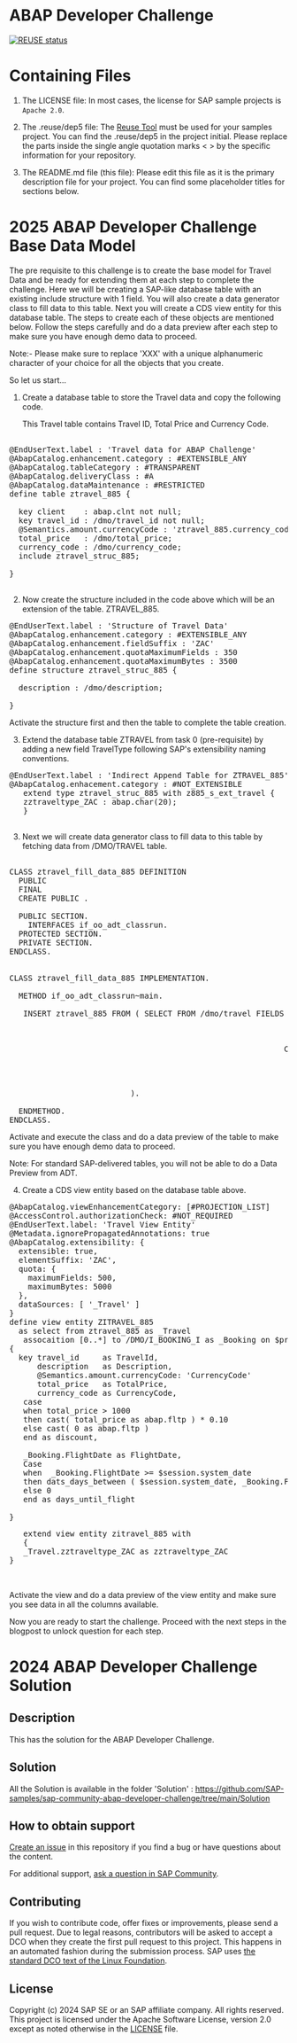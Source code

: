 # ABAP Developer Challenge
[![REUSE status](https://api.reuse.software/badge/github.com/Navjot-Singh718/sap-community-abap-developer-challenge)](https://api.reuse.software/info/github.com/Navjot-Singh718/sap-community-abap-developer-challenge)

# Containing Files

1. The LICENSE file:
In most cases, the license for SAP sample projects is `Apache 2.0`.

2. The .reuse/dep5 file: 
The [Reuse Tool](https://reuse.software/) must be used for your samples project. You can find the .reuse/dep5 in the project initial. Please replace the parts inside the single angle quotation marks < > by the specific information for your repository.

3. The README.md file (this file):
Please edit this file as it is the primary description file for your project. You can find some placeholder titles for sections below.

# 2025 ABAP Developer Challenge Base Data Model

The pre requisite to this challenge is to create the base model for Travel Data and be ready for extending them at each step to complete the challenge. Here we will be creating a SAP-like database table with an existing include structure with 1 field. You will also create a data generator class to fill data to this table. Next you will create a CDS view entity for this database table. The steps to create each of these objects are mentioned below. Follow the steps carefully and do a data preview after each step to make sure you have enough demo data to proceed. 

Note:- Please make sure to replace 'XXX' with a unique alphanumeric character of your choice for all the objects that you create.

So let us start...

1. Create a database table to store the Travel data and copy the following code.

   This Travel table contains Travel ID, Total Price and Currency Code.

<pre lang="ABAP">

@EndUserText.label : 'Travel data for ABAP Challenge'
@AbapCatalog.enhancement.category : #EXTENSIBLE_ANY
@AbapCatalog.tableCategory : #TRANSPARENT
@AbapCatalog.deliveryClass : #A
@AbapCatalog.dataMaintenance : #RESTRICTED
define table ztravel_885 {
 
  key client    : abap.clnt not null;
  key travel_id : /dmo/travel_id not null;
  @Semantics.amount.currencyCode : 'ztravel_885.currency_code'
  total_price   : /dmo/total_price;
  currency_code : /dmo/currency_code;
  include ztravel_struc_885;
 
}

</pre>

2.  Now create the structure included in the code above which will be an extension of the table.
    ZTRAVEL_885.
    
<pre lang="ABAP">
@EndUserText.label : 'Structure of Travel Data'
@AbapCatalog.enhancement.category : #EXTENSIBLE_ANY
@AbapCatalog.enhancement.fieldSuffix : 'ZAC'
@AbapCatalog.enhancement.quotaMaximumFields : 350
@AbapCatalog.enhancement.quotaMaximumBytes : 3500
define structure ztravel_struc_885 {
 
  description : /dmo/description;
 
}
</pre> 

Activate the structure first and then the table to complete the table creation.

3. Extend the database table ZTRAVEL from task 0 (pre-requisite) by adding a new field TravelType following SAP's extensibility naming conventions.
<pre lang="ABAP">
@EndUserText.label : 'Indirect Append Table for ZTRAVEL_885'
@AbapCatalog.enhacement.category : #NOT_EXTENSIBLE
   extend type ztravel_struc_885 with z885_s_ext_travel {
   zztraveltype_ZAC : abap.char(20);
   }
   </pre>

3.  Next we will create data generator class to fill data to this table by fetching data from 
    /DMO/TRAVEL table.
    

<pre lang="ABAP">

CLASS ztravel_fill_data_885 DEFINITION
  PUBLIC
  FINAL
  CREATE PUBLIC .
 
  PUBLIC SECTION.
    INTERFACES if_oo_adt_classrun.
  PROTECTED SECTION.
  PRIVATE SECTION.
ENDCLASS.
 
 
CLASS ztravel_fill_data_885 IMPLEMENTATION.
 
  METHOD if_oo_adt_classrun~main.
 
   INSERT ztravel_885 FROM ( SELECT FROM /dmo/travel FIELDS travel_id, 
                                                            total_price, 
                                                            currency_code, 
                                                            description,
                                                           CASE
                                                             WHEN total_price > 4500 THEN 'Business'
                                                             WHEN total_price > 3000 THEN 'Premium Economy'
                                                             ELSE 'Economy'
                                                             END
                          ).
 
  ENDMETHOD.
ENDCLASS.
</pre>

Activate and execute the class and do a data preview of the table to make sure you have enough demo data to proceed.

Note: For standard SAP-delivered tables, you will not be able to do a Data Preview from ADT.


4.  Create a CDS view entity based on the database table above.

<pre lang="ABAP">
@AbapCatalog.viewEnhancementCategory: [#PROJECTION_LIST]
@AccessControl.authorizationCheck: #NOT_REQUIRED
@EndUserText.label: 'Travel View Entity'
@Metadata.ignorePropagatedAnnotations: true
@AbapCatalog.extensibility: {
  extensible: true,
  elementSuffix: 'ZAC',
  quota: {
    maximumFields: 500,
    maximumBytes: 5000
  },
  dataSources: [ '_Travel' ]
}
define view entity ZITRAVEL_885
  as select from ztravel_885 as _Travel
   assocaition [0..*] to /DMO/I_BOOKING_I as _Booking on $projection/TravelId = _Booking.TravelID
{
  key travel_id     as TravelId,
      description   as Description,
      @Semantics.amount.currencyCode: 'CurrencyCode'
      total_price   as TotalPrice,
      currency_code as CurrencyCode,
   case 
   when total_price > 1000
   then cast( total_price as abap.fltp ) * 0.10
   else cast( 0 as abap.fltp )
   end as discount,
   
   _Booking.FlightDate as FlightDate,
   Case
   when  _Booking.FlightDate >= $session.system_date
   then dats_days_between ( $session.system_date, _Booking.FlightDate )
   else 0
   end as days_until_flight
   
}
</pre>

<pre lang="ABAP">
   extend view entity zitravel_885 with
   {
   _Travel.zztraveltype_ZAC as zztraveltype_ZAC
}

   </pre>
Activate the view and do a data preview of the view entity and make sure you see data in all the columns available.

Now you are ready to start the challenge. Proceed with the next steps in the blogpost to unlock question for each step.


# 2024 ABAP Developer Challenge Solution
<!-- Please include descriptive title -->

<!--- Register repository https://api.reuse.software/register, then add REUSE badge:
[![REUSE status](https://api.reuse.software/badge/github.com/SAP-samples/REPO-NAME)](https://api.reuse.software/info/github.com/SAP-samples/REPO-NAME)
-->

## Description
This has the solution for the ABAP Developer Challenge.

## Solution
All the Solution is available in the folder 'Solution' : https://github.com/SAP-samples/sap-community-abap-developer-challenge/tree/main/Solution


## How to obtain support
[Create an issue](https://github.com/SAP-samples/<repository-name>/issues) in this repository if you find a bug or have questions about the content.
 
For additional support, [ask a question in SAP Community](https://answers.sap.com/questions/ask.html).

## Contributing
If you wish to contribute code, offer fixes or improvements, please send a pull request. Due to legal reasons, contributors will be asked to accept a DCO when they create the first pull request to this project. This happens in an automated fashion during the submission process. SAP uses [the standard DCO text of the Linux Foundation](https://developercertificate.org/).

## License
Copyright (c) 2024 SAP SE or an SAP affiliate company. All rights reserved. This project is licensed under the Apache Software License, version 2.0 except as noted otherwise in the [LICENSE](LICENSE) file.
